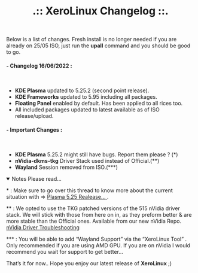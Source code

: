 # <center>.:: XeroLinux Changelog ::.</center>

<br />

Below is a list of changes. Fresh install is no longer needed if you are already on 25/05 ISO, just run the **upall** command and you should be good to go.  


#### - Changelog 16/06/2022 :
<br />

- **KDE Plasma** updated to 5.25.2 (second point release).
- **KDE Frameworks** updated to 5.95 including all packages.
- **Floating Panel** enabled by default. Has been applied to all rices too.
- All included packages updated to latest available as of ISO release/upload.  

#### - Important Changes :
<br />

- **KDE Plasma** 5.25.2 might still have bugs. Report them please ? (*)
- **nVidia-dkms-tkg** Driver Stack used instead of Official.(**)
- **Wayland** Session removed from ISO.(***)

<details open>
<summary>Notes Please read...</summary>
<p class="bg">
* : Make sure to go over this thread to know more about the current situation with => <a
href="https://forum.xerolinux.xyz/thread-137.html"
target="_blank"
rel="noreferrer"
>
<span> Plasma 5.25 Realease…</span>
</a>.
</p>
<p class="bg">
** : We opted to use the <span>TKG</span> patched versions of the 515 nVidia driver stack. We will stick with those from here on in, as they preform better & are more stable than the Official ones. Available from our new <span>nVidia Repo</span>.
<a
href="https://forum.xerolinux.xyz/thread-124.html"
target="_blank"
rel="noreferrer"
>
<span> nVidia Driver Troubleshooting</span>
</a>
</p>
<p class="bg">
*** : You will be able to add
<span> “Wayland Support” </span>
via the <span> “XeroLinux Tool” </span>. Only recommended if you are using
<span>AMD GPU</span>. If you are on <span>nVidia</span> I would recommend you wait
for support to get better...</p>
</details>

That’s it for now.. Hope you enjoy our latest release of
**XeroLinux** ;)
